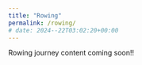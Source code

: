 ```yaml
---
title: "Rowing"
permalink: /rowing/
# date: 2024--22T03:02:20+00:00
---
```


<!-- <figure>
<img src= "/assets/images/about-me.png">
</figure> -->

Rowing journey content coming soon!!